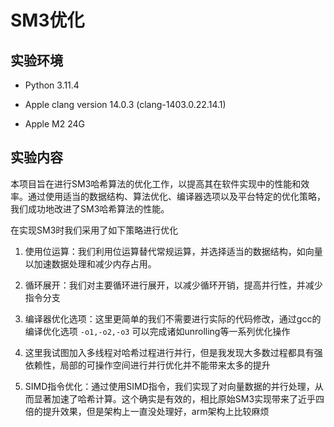 # SM3优化

## 实验环境

+ Python 3.11.4

+ Apple clang version 14.0.3 (clang-1403.0.22.14.1)

+ Apple M2 24G

## 实验内容

本项目旨在进行SM3哈希算法的优化工作，以提高其在软件实现中的性能和效率。通过使用适当的数据结构、算法优化、编译器选项以及平台特定的优化策略，我们成功地改进了SM3哈希算法的性能。

在实现SM3时我们采用了如下策略进行优化

1. 使用位运算：我们利用位运算替代常规运算，并选择适当的数据结构，如向量以加速数据处理和减少内存占用。
2. 循环展开：我们对主要循环进行展开，以减少循环开销，提高并行性，并减少指令分支
3. 编译器优化选项：这里更简单的我们不需要进行实际的代码修改，通过gcc的编译优化选项 `-o1,-o2,-o3` 可以完成诸如unrolling等一系列优化操作

4. 这里我试图加入多线程对哈希过程进行并行，但是我发现大多数过程都具有强依赖性，局部的可操作空间进行并行优化并不能带来太多的提升
5. SIMD指令优化：通过使用SIMD指令，我们实现了对向量数据的并行处理，从而显著加速了哈希计算。这个确实是有效的，相比原始SM3实现带来了近乎四倍的提升效果，但是架构上一直没处理好，arm架构上比较麻烦